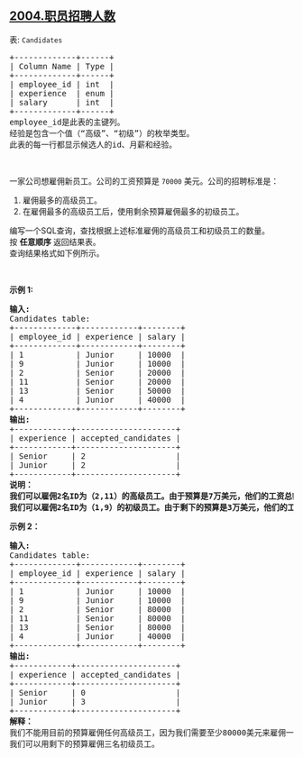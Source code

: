 ## [2004.职员招聘人数](https://leetcode.cn/problems/the-number-of-seniors-and-juniors-to-join-the-company/)
<p>表: <code>Candidates</code></p>

<pre>
+-------------+------+
| Column Name | Type |
+-------------+------+
| employee_id | int  |
| experience  | enum |
| salary      | int  |
+-------------+------+
employee_id是此表的主键列。
经验是包含一个值（“高级”、“初级”）的枚举类型。
此表的每一行都显示候选人的id、月薪和经验。</pre>

<p>&nbsp;</p>

<p>一家公司想雇佣新员工。公司的工资预算是 <code>70000</code> 美元。公司的招聘标准是：</p>

<ol>
	<li>雇佣最多的高级员工。</li>
	<li>在雇佣最多的高级员工后，使用剩余预算雇佣最多的初级员工。</li>
</ol>

<p>编写一个SQL查询，查找根据上述标准雇佣的高级员工和初级员工的数量。<br />
按 <strong>任意顺序</strong> 返回结果表。<br />
查询结果格式如下例所示。</p>

<p>&nbsp;</p>

<p><strong>示例 1:</strong></p>

<pre>
<strong>输入:</strong> 
Candidates table:
+-------------+------------+--------+
| employee_id | experience | salary |
+-------------+------------+--------+
| 1           | Junior     | 10000  |
| 9           | Junior     | 10000  |
| 2           | Senior     | 20000  |
| 11          | Senior     | 20000  |
| 13          | Senior     | 50000  |
| 4           | Junior     | 40000  |
+-------------+------------+--------+
<strong>输出:</strong> 
+------------+---------------------+
| experience | accepted_candidates |
+------------+---------------------+
| Senior     | 2                   |
| Junior     | 2                   |
+------------+---------------------+
<strong>说明：
我们可以雇佣2名ID为（2,11）的高级员工。由于预算是7万美元，他们的工资总额是4万美元，我们还有3万美元，但他们不足以雇佣ID为13的高级员工。
我们可以雇佣2名ID为（1,9）的初级员工。由于剩下的预算是3万美元，他们的工资总额是2万美元，我们还有1万美元，但他们不足以雇佣ID为4的初级员工。
</strong></pre>
<strong>示例 2：</strong>

<pre>
<strong>输入:</strong> 
Candidates table:
+-------------+------------+--------+
| employee_id | experience | salary |
+-------------+------------+--------+
| 1           | Junior     | 10000  |
| 9           | Junior     | 10000  |
| 2           | Senior     | 80000  |
| 11          | Senior     | 80000  |
| 13          | Senior     | 80000  |
| 4           | Junior     | 40000  |
+-------------+------------+--------+
<strong>输出:</strong> 
+------------+---------------------+
| experience | accepted_candidates |
+------------+---------------------+
| Senior     | 0                   |
| Junior     | 3                   |
+------------+---------------------+
<strong>解释：
</strong>我们不能用目前的预算雇佣任何高级员工，因为我们需要至少80000美元来雇佣一名高级员工。
我们可以用剩下的预算雇佣三名初级员工。</pre>
